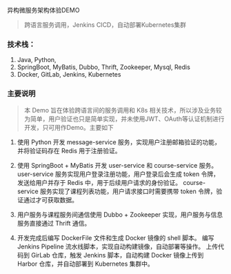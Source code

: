 异构微服务架构体验DEMO
> 跨语言服务调用，Jenkins CICD，自动部署Kubernetes集群

### 技术栈：
1. Java, Python,
2. SpringBoot, MyBatis, Dubbo, Thrift, Zookeeper, Mysql, Redis
3. Docker, GitLab, Jenkins, Kubernetes

### 主要说明
> 本 Demo 旨在体验跨语言间的服务调用和 K8s 相关技术，所以涉及业务较为简单，用户验证也只是简单实现，并未使用JWT、OAuth等认证机制进行开发，只可用作Demo。主要如下

1. 使用 Python 开发 message-service 服务，实现用户注册邮箱验证的功能，并将验证码存在 Redis 用于注册验证。

2. 使用 SpringBoot + MyBatis 开发 user-service 和 course-service 服务。
user-service 服务实现用户登录注册功能，用户登录后会生成 token 令牌，发送给用户并存于 Redis 中，用于后续用户请求的身份验证。
course-service 服务实现了课程列表功能，用户请求接口时需要携带 token 令牌，验证通过才可获取数据。

3. 用户服务与课程服务间通信使用 Dubbo + Zookeeper 实现，用户服务与信息服务直接通过 Thrift 通信。

4. 开发完成后编写 DockerFile 文件和生成 Docker 镜像的 shell 脚本。
编写 Jenkins Pipeline 流水线脚本，实现自动构建镜像，自动部署等操作。
上传代码到 GirLab 仓库，触发 Jenkins 脚本，自动构建 Docker 镜像上传到 Harbor 仓库，并自动部署到 Kubernetes 集群中。

